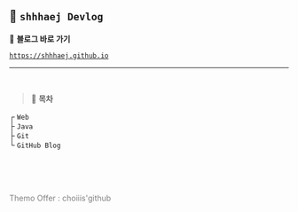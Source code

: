 
## 🦥 `shhhaej Devlog`

📎 **블로그 바로 가기**

[`https://shhhaej.github.io`](https://shhhaej.github.io)

---

<br>

> 🌴 **목차**

┌ `Web`  
├ `Java`    
├ `Git`  
└ `GitHub Blog`  


<br>
<br>
<br>


<span style="color:gray">Themo Offer : choiiis'github</span>